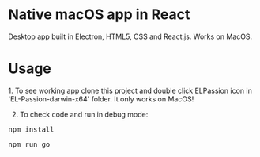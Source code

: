 # Native macOS app in React
Desktop app built in Electron, HTML5, CSS and React.js. Works on MacOS.

<h1>Usage</h1>
 1. To see working app clone this project and double click ELPassion icon in 'EL-Passion-darwin-x64' folder. 
    It only works on MacOS!
 
 2. To check code and run in debug mode:
<pre>npm install</pre>
<pre>npm run go</pre>
